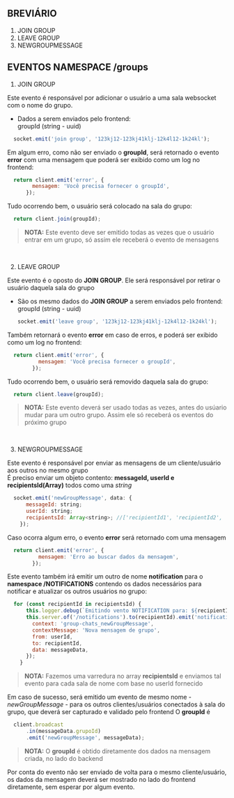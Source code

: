 ## BREVIÁRIO

1. JOIN GROUP
2. LEAVE GROUP
3. NEWGROUPMESSAGE

## EVENTOS NAMESPACE **/groups**

1. JOIN GROUP

Este evento é responsável por adicionar o usuário a uma sala websocket com o nome do grupo.

- Dados a serem enviados pelo frontend:<br>
  groupId (string - uuid)
```javascript
  socket.emit('join group', '123kj12-123kj41klj-12k4l12-1k24kl');
```
Em algum erro, como não ser enviado o **groupId**, será retornado o evento **error** com uma mensagem que poderá ser exibido como um log no frontend:
```javascript
  return client.emit('error', {
        mensagem: 'Você precisa fornecer o groupId',
      });
```
Tudo ocorrendo bem, o usuário será colocado na sala do grupo:
```javascript
  return client.join(groupId);
```

>**NOTA:** Este evento deve ser emitido todas as vezes que o usuário entrar em um grupo, só assim ele receberá o evento de mensagens
<br>

2. LEAVE GROUP

Este evento é o oposto do **JOIN GROUP**. Ele será responsável por retirar o usuário daquela sala do grupo

- São os mesmo dados do **JOIN GROUP** a serem enviados pelo frontend:<br>
  groupId (string - uuid)
  ```javascript
  socket.emit('leave group', '123kj12-123kj41klj-12k4l12-1k24kl');
  ```
Também retornará o evento **error** em caso de erros, e poderá ser exibido como um log no frontend:
```javascript
  return client.emit('error', {
          mensagem: 'Você precisa fornecer o groupId',
        });
```
Tudo ocorrendo bem, o usuário será removido daquela sala do grupo:
```javascript
  return client.leave(groupId);
```

>**NOTA:** Este evento deverá ser usado todas as vezes, antes do usúario mudar para um outro grupo. Assim ele só receberá os eventos do próximo grupo
<br>

3. NEWGROUPMESSAGE

Este evento é responsável por enviar as mensagens de um cliente/usuário aos outros no mesmo grupo<br>
É preciso enviar um objeto contento: **messageId, userId e recipientsId(Array)** todos como uma *string*
```javascript
  socket.emit('newGroupMessage', data: {
      messageId: string;
      userId: string;
      recipientsId: Array<string>; //['recipientId1', 'recipientId2', 'recipientId3', ...]
    });
```
Caso ocorra algum erro, o evento **error** será retornado com uma mensagem
```javascript
  return client.emit('error', {
          mensagem: 'Erro ao buscar dados da mensagem',
        });
```
Este evento também irá emitir um outro de nome **notification** para o **namespace /NOTIFICATIONS** contendo os dados necessários para notificar e atualizar os outros usuários no grupo:
```javascript
  for (const recipientId in recipientsId) {
      this.logger.debug(`Emitindo vento NOTIFICATION para: ${recipientId}`);
      this.server.of('/notifications').to(recipientId).emit('notification', {
        context: 'group-chats_newGroupMessage',
        contextMessage: 'Nova mensagem de grupo',
        from: userId,
        to: recipientId,
        data: messageData,
      });
    }
```
>**NOTA:** Fazemos uma varredura no array **recipientsId** e enviamos tal evento para cada sala de nome com base no userId fornecido<br>

Em caso de sucesso, será emitido um evento de mesmo nome - *newGroupMessage* - para os outros clientes/usuários conectados à sala do grupo, que deverá ser capturado e validado pelo frontend O **groupId** é 
```javascript
  client.broadcast
      .in(messageData.grupoId)
      .emit('newGroupMessage', messageData);
```
>**NOTA:** O **groupId** é obtido diretamente dos dados na mensagem criada, no lado do backend

Por conta do evento não ser enviado de volta para o mesmo cliente/usuário, os dados da mensagem deverá ser mostrado no lado do frontend diretamente, sem esperar por algum evento.